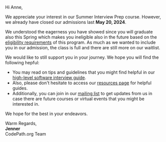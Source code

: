 Hi Anne,

We appreciate your interest in our Summer Interview Prep course. However, we already have closed our admissions last **May 20, 2024**. 

We understood the eagerness you have showed since you will graduate also this Spring which makes you ineligible also in the future based on the [eligibility requirements](https://placehold.co/600x400) of this program. As much as we wanted to include you in our admission, the class is full and there are still more on our waitlist.

We would like to still support you in your journey. We hope you will find the following hepful:

* You may read on tips and guidelines that you might find helpful in our [high-level software interview guide](http://tinyurl.com/codepathinterviewguide).
* Also, please don't hesitate to access our [resources page](https://placehold.co/600x400) for helpful guides.
* Additionally, you can join in our [mailing list](https://share.hsforms.com/1eg_EOoQpR4ObU4s8fUES2Q36gst) to get updates from us in case there are future courses or virtual events that you might be interested in. 

We hope for the best in your endeavors.

Warm Regards,<br>
**Jenner** <br>
CodePath.org Team
